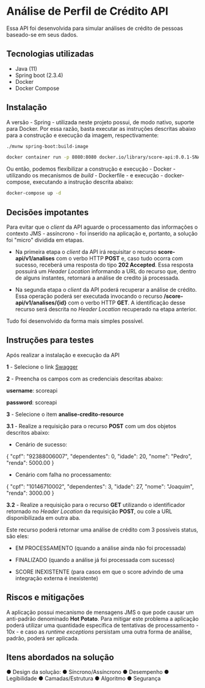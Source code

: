 # Análise de Perfil de Crédito API

Essa API foi desenvolvida para simular análises de crédito de pessoas baseado-se em seus dados.

## Tecnologias utilizadas

- Java (11)
- Spring boot (2.3.4)
- Docker 
- Docker Compose

## Instalação

A versão - Spring - utilizada neste projeto possui, de modo nativo, suporte para Docker. Por essa razão, basta executar as instruções descritas abaixo para a construção e execução da imagem, respectivamente:

```bash
./mvnw spring-boot:build-image

docker container run -p 8080:8080 docker.io/library/score-api:0.0.1-SNAPSHOT
```

Ou então, podemos flexibilizar a construção e execução - Docker - utilizando os mecanismos de *build* - Dockerfile - e execução - docker-compose, executando a instrução descrita abaixo:

```bash
docker-compose up -d
```


## Decisões impotantes

Para evitar que o *client* da API aguarde o processamento das informações o contexto JMS - assíncrono - foi inserido na aplicação e, portanto, a solução foi "micro" dividida em etapas.

- Na primeira etapa o *client* da API irá requisitar o recurso **score-api/v1/analises** com o verbo HTTP **POST** e, caso tudo ocorra com sucesso, receberá uma resposta do tipo **202 Accepted**. Essa resposta possuirá um *Header Location* informando a URL do recurso que, dentro de alguns instantes, retornará a análise de credito já processada. 

- Na segunda etapa o *client* da API poderá recuperar a análise de crédito. Essa operação poderá ser executada invocando o recurso **/score-api/v1/analises/{id}** com o verbo HTTP **GET**. A identificação desse recurso será descrita no *Header Location* recuperado na etapa anterior.


Tudo foi desenvolvido da forma mais simples possível.


## Instruções para testes

Após realizar a instalação e execução da API

**1** - Selecione o link [Swagger](http://localhost:8080/swagger-ui.html)

**2** - Preencha os campos com as credenciais descritas abaixo:

**username**: scoreapi

**password**: scoreapi

**3** - Selecione o item **analise-credito-resource** 

**3.1** - Realize a requisição para o recurso **POST** com um dos objetos descritos abaixo:


- Cenário de sucesso:

{
  "cpf": "92388006007",
  "dependentes": 0,
  "idade": 20,
  "nome": "Pedro",
  "renda": 5000.00
}

- Cenário com falha no processamento:

{
  "cpf": "10146710002",
  "dependentes": 3,
  "idade": 27,
  "nome": "Joaquim",
  "renda": 3000.00
}

**3.2** - Realize a requisição para o recurso **GET** utilizando o identificador retornado no *Header Location* da requisição **POST**, ou cole a URL disponibilizada em outra aba.

Este recurso poderá retornar uma análise de crédito com 3 possíveis status, são eles:

- EM PROCESSAMENTO (quando a análise ainda não foi processada)

- FINALIZADO (quando a análise já foi processada com sucesso)

- SCORE INEXISTENTE (para casos em que o score advindo de uma integração externa é inexistente)


## Riscos e mitigações

A aplicação possui mecanismo de mensagens JMS o que pode causar um anti-padrão denominado **Hot Potato**. Para mitigar este problema a aplicação poderá utilizar uma quantidade específica de tentativas de processamento - 10x - e caso as *runtime exceptions* persistam uma outra forma de análise, padrão, poderá ser aplicada.


## Itens abordados na solução


● Design da solução:
● Síncrono/Assíncrono
● Desempenho
● Legibilidade
● Camadas/Estrutura
● Algoritmo
● Segurança 